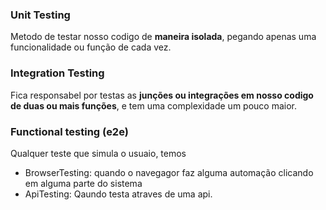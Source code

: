 ### Unit Testing
Metodo de testar nosso codigo de **maneira isolada**, pegando apenas uma funcionalidade ou
função de cada vez.

### Integration Testing
Fica responsabel por testas as **junções ou integrações em nosso codigo de duas ou mais funções**, e 
tem uma complexidade um pouco maior.

### Functional testing (e2e)
Qualquer teste que simula o usuaio, temos
 - BrowserTesting: quando o navegagor faz alguma automação clicando em alguma parte do sistema
 - ApiTesting: Qaundo testa atraves de uma api.